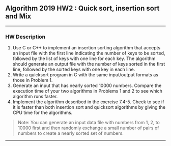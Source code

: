 ## Algorithm 2019 HW2 : Quick sort, insertion sort and Mix

------

### HW Description

1. Use C or C++ to implement an insertion sorting algorithm that accepts an input file with the first line indicating the number of keys to be sorted, followed by the list of keys with one line for each key. The algorithm should generate an output file with the number of keys sorted in the first line, followed by the sorted keys with one key in each line.
2. Write a quicksort program in C with the same input/output formats as those in Problem 1.
3. Generate an input that has nearly sorted 10000 numbers. Compare the execution time of your two algorithms in Problems 1 and 2 to see which algorithm runs faster.
4. Implement the algorithm described in the exercise 7.4-5. Check to see if it is faster than both insertion sort and quicksort algorithms by giving the CPU time for the algorithms.

> Note: You can generate an input data file with numbers from 1, 2, to 10000 first and then randomly exchange a small number of pairs of numbers to create a nearly sorted set of numbers. 


------
